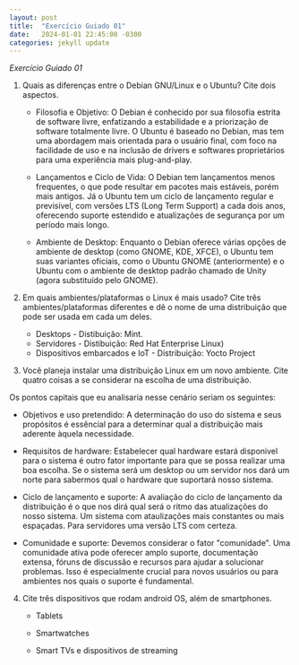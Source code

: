 ```yaml
---
layout: post
title:  "Exercício Guiado 01"
date:   2024-01-01 22:45:00 -0300
categories: jekyll update
---
```


*_Exercício Guiado 01_*


1. Quais as diferenças entre o Debian GNU/Linux e o Ubuntu? Cite dois aspectos. 
	
	* Filosofia e Objetivo: O Debian é conhecido por sua filosofia estrita de software livre, enfatizando a estabilidade e a priorização de software totalmente
	livre. O Ubuntu é baseado no Debian, mas tem uma abordagem mais orientada para o usuário final, com foco na facilidade de uso e na inclusão de drivers e
	softwares proprietários para uma experiência mais plug-and-play.
	
	* Lançamentos e Ciclo de Vida: O Debian tem lançamentos menos frequentes, o que pode resultar em pacotes mais estáveis, porém mais antigos. Já o Ubuntu tem
	um ciclo de lançamento regular e previsível, com versões LTS (Long Term Support) a cada dois anos, oferecendo suporte estendido e atualizações de segurança
	por um período mais longo.
	
	* Ambiente de Desktop: Enquanto o Debian oferece várias opções de ambiente de desktop (como GNOME, KDE, XFCE), o Ubuntu tem suas variantes oficiais, como o
	Ubuntu GNOME (anteriormente) e o Ubuntu com o ambiente de desktop padrão chamado de Unity (agora substituído pelo GNOME).
	

2. Em quais ambientes/plataformas o Linux é mais usado? Cite três ambientes/plataformas diferentes e dê o nome de uma distribuição que pode ser usada em cada um deles.

	- Desktops - Distibuição: Mint.
	- Servidores - Distibuição: Red Hat Enterprise Linux)
	- Dispositivos embarcados e IoT - Distribuição: Yocto Project

3. Você planeja instalar uma distribuição Linux em um novo ambiente. Cite quatro coisas a se considerar na escolha de uma distribuição. 

Os pontos capitais que eu analisaria nesse cenário seriam os seguintes: 
	
- Objetivos e uso pretendido: A determinação do uso do sistema e seus propósitos é essêncial para a determinar qual a distribuição mais aderente àquela necessidade. 

- Requisitos de hardware: Estabelecer qual hardware estará disponivel para o sistema é outro fator importante para que se possa realizar uma boa escolha. Se o sistema será um desktop ou um servidor nos dará um norte para sabermos qual o hardware que suportará nosso sistema. 
	
- Ciclo de lançamento e suporte: A avaliação do ciclo de lançamento da distribuição é o que nos dirá qual será o ritmo das atualizações do nosso sistema. Um sistema com ataulizações mais constantes ou mais espaçadas. Para servidores uma versão LTS com certeza. 

- Comunidade e suporte: Devemos considerar o fator "comunidade". Uma comunidade ativa pode oferecer amplo suporte, documentação extensa, fóruns de discussão e recursos para ajudar a solucionar problemas. Isso é especialmente crucial para novos usuários ou para ambientes nos quais o suporte é fundamental.



4. Cite três dispositivos que rodam android OS, além de smartphones. 

	* Tablets

	* Smartwatches

	* Smart TVs e dispositivos de streaming